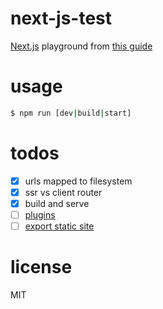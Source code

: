 # next-js-test
[Next.js](https://github.com/zeit/next.js) playground from [this guide](https://medium.freecodecamp.org/discover-next-js-and-write-server-side-react-apps-the-easy-way-cc920dea2d9d)

# usage
```bash
$ npm run [dev|build|start]
```

# todos
- [x] urls mapped to filesystem
- [x] ssr vs client router
- [x] build and serve
- [ ] [plugins](https://github.com/zeit/next-plugins)
- [ ] [export static site](https://github.com/zeit/next.js/#static-html-export)

# license
MIT

